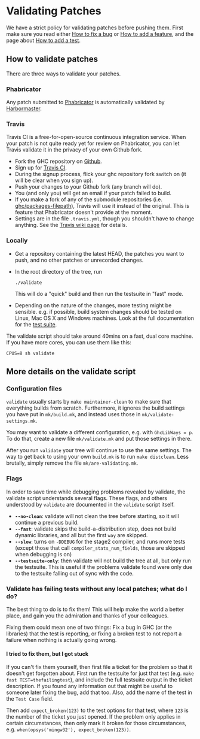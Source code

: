 # Validating Patches


We have a strict policy for validating patches before pushing them. First make sure you read either [How to fix a bug](working-conventions/fixing-bugs) or [How to add a feature](working-conventions/adding-features), and the page about [How to add a test](building/running-tests/adding).

## How to validate patches


There are three ways to validate your patches.

### Phabricator


Any patch submitted to [Phabricator](phabricator) is automatically validated by [Harbormaster](phabricator/harbormaster).

### Travis


Travis CI is a free-for-open-source continuous integration service. When your patch is not quite ready yet for review on Phabricator, you can let Travis validate it in the privacy of your own Github fork.

- Fork the GHC repository on [ Github](https://github.com/ghc/ghc).
- Sign up for [ Travis CI](https://travis-ci.org/).
- During the signup process, flick your ghc repository fork switch on (it will be clear when you sign up).
- Push your changes to your Github fork (any branch will do).
- You (and only you) will get an email if your patch failed to build.
- If you make a fork of any of the submodule repositories (i.e. [ ghc/packages-filepath](https://github.com/ghc/packages-filepath)), Travis will use it instead of the original. This is feature that Phabricator doesn't provide at the moment.
- Settings are in the file `.travis.yml`, though you shouldn't have to change anything. See the [Travis wiki page](travis) for details.

### Locally

- Get a repository containing the latest HEAD, the patches you want to push, and no other patches or unrecorded changes.
- In the root directory of the tree, run

  ```wiki
  ./validate
  ```

  This will do a "quick" build and then run the testsuite in "fast" mode.

- Depending on the nature of the changes, more testing might be sensible. e.g. if possible, build system changes should be tested on Linux, Mac OS X and Windows machines.  Look at the full documentation for the [test suite](building/running-tests).


The validate script should take around 40mins on a fast, dual core machine.  If you have more cores, you can use them like this:

```wiki
CPUS=8 sh validate
```

## More details on the validate script

### Configuration files

`validate` usually starts by `make maintainer-clean` to make sure that everything builds from scratch.  Furthermore, it ignores the build settings you have put in `mk/build.mk`, and instead uses those in `mk/validate-settings.mk`.


You may want to validate a different configuration, e.g. with `GhcLibWays = p`. To do that, create a new file `mk/validate.mk` and put those settings in there.


After you run `validate` your tree will continue to use the same settings. The way to get back to using your own `build.mk` is to run `make distclean`.  Less brutally, simply remove the file `mk/are-validating.mk`.

### Flags


In order to save time while debugging problems revealed by validate, the validate script understands several flags. These flags, and others understood by `validate` are documented in the `validate` script itself.

- **`--no-clean`**:  validate will not clean the tree before starting, so it will continue a previous build. 
- **`--fast`**:  validate skips the build-a-distribution step, does not build dynamic libraries, and all but the first `way` are skipped. 
- **`--slow`**: turns on `-DDEBUG` for the stage2 compiler, and runs more tests (except those that call `compiler_stats_num_fields`, those are skipped when debugging is on)
- **`--testsuite-only`**: then validate will not build the tree at all, but only run the testsuite. This is useful if the problems validate found were only due to the testsuite falling out of sync with the code. 

### Validate has failing tests without any local patches; what do I do?


The best thing to do is to fix them! This will help make the world a better place, and gain you the admiration and thanks of your colleagues.


Fixing them could mean one of two things: Fix a bug in GHC (or the libraries) that the test is reporting, or fixing a broken test to not report a failure when nothing is actually going wrong.

#### I tried to fix them, but I got stuck


If you can't fix them yourself, then first file a ticket for the problem so that it doesn't get forgotten about. First run the testsuite for just that test (e.g. `make fast TEST=thefailingtest`), and include the full testsuite output in the ticket description. If you found any information out that might be useful to someone later fixing the bug, add that too. Also, add the name of the test in the `Test Case` field.


Then add `expect_broken(123)` to the test options for that test, where `123` is the number of the ticket you just opened. If the problem only applies in certain circumstances, then only mark it broken for those circumstances, e.g. `when(opsys('mingw32'), expect_broken(123))`.
